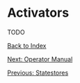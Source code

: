 # Activators

TODO

[Back to Index](index.md)

[Next: Operator Manual](operator_manual.md)

[Previous: Statestores](statestores.md)